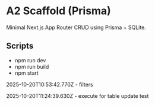 # A2 Scaffold (Prisma)

Minimal Next.js App Router CRUD using Prisma + SQLite.

## Scripts
- npm run dev
- npm run build
- npm start

2025-10-20T10:53:42.770Z - filters

2025-10-20T11:24:39.630Z - execute for table update test
